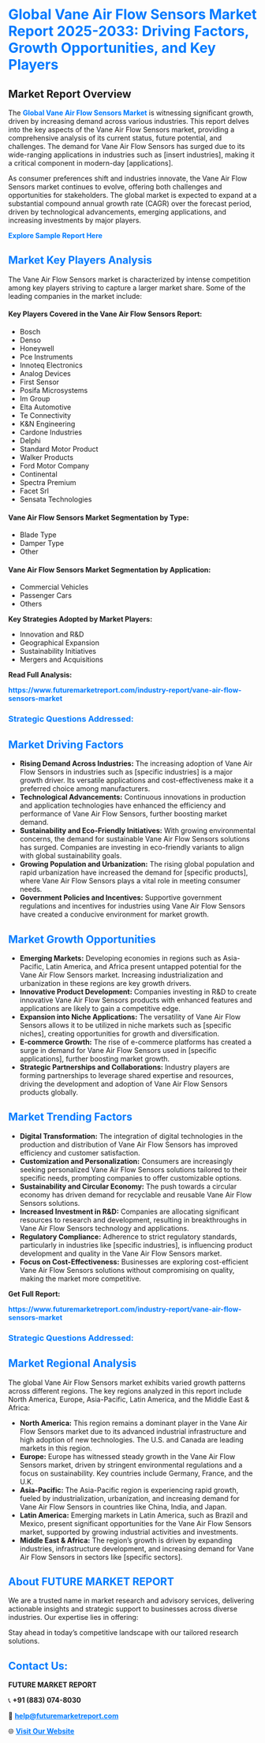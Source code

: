 <h1 style="color: #007BFF;">Global Vane Air Flow Sensors Market Report 2025-2033: Driving Factors, Growth Opportunities, and Key Players</h1>

<section id="overview">
<h2>Market Report Overview</h2>
<p>The <a href="https://www.futuremarketreport.com/industry-report/vane-air-flow-sensors-market" style="color: #007BFF; text-decoration: none;"><strong>Global Vane Air Flow Sensors Market</strong></a> is witnessing significant growth, driven by increasing demand across various industries. This report delves into the key aspects of the Vane Air Flow Sensors market, providing a comprehensive analysis of its current status, future potential, and challenges. The demand for Vane Air Flow Sensors has surged due to its wide-ranging applications in industries such as [insert industries], making it a critical component in modern-day [applications].</p>
<p>As consumer preferences shift and industries innovate, the Vane Air Flow Sensors market continues to evolve, offering both challenges and opportunities for stakeholders. The global market is expected to expand at a substantial compound annual growth rate (CAGR) over the forecast period, driven by technological advancements, emerging applications, and increasing investments by major players.</p>
</section>

<section id="overview">
<p><a href="https://www.futuremarketreport.com/request-sample/reportId=31238" style="color: #007BFF; text-decoration: none;"><strong>Explore Sample Report Here</strong></a></p>
</section>

<section id="key-players">
<h2 style="color: #007BFF;">Market Key Players Analysis</h2>
<p>The Vane Air Flow Sensors market is characterized by intense competition among key players striving to capture a larger market share. Some of the leading companies in the market include:</p>
<h4>Key Players Covered in the Vane Air Flow Sensors Report:</h4>
<ul><li>Bosch</li><li>Denso</li><li>Honeywell</li><li>Pce Instruments</li><li>Innoteq Electronics</li><li>Analog Devices</li><li>First Sensor</li><li>Posifa Microsystems</li><li>Im Group</li><li>Elta Automotive</li><li>Te Connectivity</li><li>K&amp;N Engineering</li><li>Cardone Industries</li><li>Delphi</li><li>Standard Motor Product</li><li>Walker Products</li><li>Ford Motor Company</li><li>Continental</li><li>Spectra Premium</li><li>Facet Srl</li><li>Sensata Technologies</li></ul>
<h4>Vane Air Flow Sensors Market Segmentation by Type:</h4>
<ul><li>Blade Type</li><li>Damper Type</li><li>Other</li></ul>

<h4>Vane Air Flow Sensors Market Segmentation by Application:</h4>
<ul><li>Commercial Vehicles</li><li>Passenger Cars</li><li>Others</li></ul>
<p><strong>Key Strategies Adopted by Market Players:</strong></p>
<ul>
<li>Innovation and R&D</li>
<li>Geographical Expansion</li>
<li>Sustainability Initiatives</li>
<li>Mergers and Acquisitions</li>
</ul>
</section>

<section>
<p><strong>Read Full Analysis: </strong></p><a href="https://www.futuremarketreport.com/industry-report/vane-air-flow-sensors-market" style="color: #007BFF; text-decoration: none;"><strong>https://www.futuremarketreport.com/industry-report/vane-air-flow-sensors-market</strong></a>
<h3 style="color: #007BFF;">Strategic Questions Addressed:</h3>
</section>

<section id="driving-factors">
<h2 style="color: #007BFF;">Market Driving Factors</h2>
<ul>
<li><strong>Rising Demand Across Industries:</strong> The increasing adoption of Vane Air Flow Sensors in industries such as [specific industries] is a major growth driver. Its versatile applications and cost-effectiveness make it a preferred choice among manufacturers.</li>
<li><strong>Technological Advancements:</strong> Continuous innovations in production and application technologies have enhanced the efficiency and performance of Vane Air Flow Sensors, further boosting market demand.</li>
<li><strong>Sustainability and Eco-Friendly Initiatives:</strong> With growing environmental concerns, the demand for sustainable Vane Air Flow Sensors solutions has surged. Companies are investing in eco-friendly variants to align with global sustainability goals.</li>
<li><strong>Growing Population and Urbanization:</strong> The rising global population and rapid urbanization have increased the demand for [specific products], where Vane Air Flow Sensors plays a vital role in meeting consumer needs.</li>
<li><strong>Government Policies and Incentives:</strong> Supportive government regulations and incentives for industries using Vane Air Flow Sensors have created a conducive environment for market growth.</li>
</ul>
</section>

<section id="growth-opportunities">
<h2 style="color: #007BFF;">Market Growth Opportunities</h2>
<ul>
<li><strong>Emerging Markets:</strong> Developing economies in regions such as Asia-Pacific, Latin America, and Africa present untapped potential for the Vane Air Flow Sensors market. Increasing industrialization and urbanization in these regions are key growth drivers.</li>
<li><strong>Innovative Product Development:</strong> Companies investing in R&D to create innovative Vane Air Flow Sensors products with enhanced features and applications are likely to gain a competitive edge.</li>
<li><strong>Expansion into Niche Applications:</strong> The versatility of Vane Air Flow Sensors allows it to be utilized in niche markets such as [specific niches], creating opportunities for growth and diversification.</li>
<li><strong>E-commerce Growth:</strong> The rise of e-commerce platforms has created a surge in demand for Vane Air Flow Sensors used in [specific applications], further boosting market growth.</li>
<li><strong>Strategic Partnerships and Collaborations:</strong> Industry players are forming partnerships to leverage shared expertise and resources, driving the development and adoption of Vane Air Flow Sensors products globally.</li>
</ul>
</section>

<section id="trending-factors">
<h2 style="color: #007BFF;">Market Trending Factors</h2>
<ul>
<li><strong>Digital Transformation:</strong> The integration of digital technologies in the production and distribution of Vane Air Flow Sensors has improved efficiency and customer satisfaction.</li>
<li><strong>Customization and Personalization:</strong> Consumers are increasingly seeking personalized Vane Air Flow Sensors solutions tailored to their specific needs, prompting companies to offer customizable options.</li>
<li><strong>Sustainability and Circular Economy:</strong> The push towards a circular economy has driven demand for recyclable and reusable Vane Air Flow Sensors solutions.</li>
<li><strong>Increased Investment in R&D:</strong> Companies are allocating significant resources to research and development, resulting in breakthroughs in Vane Air Flow Sensors technology and applications.</li>
<li><strong>Regulatory Compliance:</strong> Adherence to strict regulatory standards, particularly in industries like [specific industries], is influencing product development and quality in the Vane Air Flow Sensors market.</li>
<li><strong>Focus on Cost-Effectiveness:</strong> Businesses are exploring cost-efficient Vane Air Flow Sensors solutions without compromising on quality, making the market more competitive.</li>
</ul>
</section>

<section>
<p><strong>Get Full Report: </strong></p><a href="https://www.futuremarketreport.com/industry-report/vane-air-flow-sensors-market" style="color: #007BFF; text-decoration: none;"><strong>https://www.futuremarketreport.com/industry-report/vane-air-flow-sensors-market</strong></a>
<h3 style="color: #007BFF;">Strategic Questions Addressed:</h3>
</section>


<section id="regional-analysis">
<h2 style="color: #007BFF;">Market Regional Analysis</h2>
<p>The global Vane Air Flow Sensors market exhibits varied growth patterns across different regions. The key regions analyzed in this report include North America, Europe, Asia-Pacific, Latin America, and the Middle East & Africa:</p>
<ul>
<li><strong>North America:</strong> This region remains a dominant player in the Vane Air Flow Sensors market due to its advanced industrial infrastructure and high adoption of new technologies. The U.S. and Canada are leading markets in this region.</li>
<li><strong>Europe:</strong> Europe has witnessed steady growth in the Vane Air Flow Sensors market, driven by stringent environmental regulations and a focus on sustainability. Key countries include Germany, France, and the U.K.</li>
<li><strong>Asia-Pacific:</strong> The Asia-Pacific region is experiencing rapid growth, fueled by industrialization, urbanization, and increasing demand for Vane Air Flow Sensors in countries like China, India, and Japan.</li>
<li><strong>Latin America:</strong> Emerging markets in Latin America, such as Brazil and Mexico, present significant opportunities for the Vane Air Flow Sensors market, supported by growing industrial activities and investments.</li>
<li><strong>Middle East & Africa:</strong> The region’s growth is driven by expanding industries, infrastructure development, and increasing demand for Vane Air Flow Sensors in sectors like [specific sectors].</li>
</ul>
</section>

<footer>
<h2 style="color: #007BFF;">About FUTURE MARKET REPORT</h2>
<p>We are a trusted name in market research and advisory services, delivering actionable insights and strategic support to businesses across diverse industries. Our expertise lies in offering:</p>

<p>Stay ahead in today’s competitive landscape with our tailored research solutions.</p>

<h2 style="color: #007BFF;">Contact Us:</h2>
<p><strong>FUTURE MARKET REPORT</strong></p>
<p>📞 <strong>+91 (883) 074-8030</strong></p>
<p>📧 <strong><a href="mailto:help@futuremarketreport.com" style="color: #007BFF;">help@futuremarketreport.com</a></strong></p>
<p>🌐 <strong><a href="https://www.futuremarketreport.com/" style="color: #007BFF;">Visit Our Website</a></strong></p>
</footer>